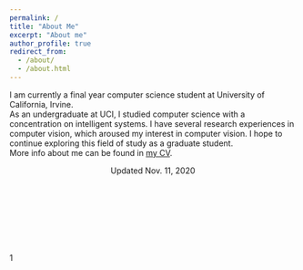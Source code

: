 ```yaml
---
permalink: /
title: "About Me"
excerpt: "About me"
author_profile: true
redirect_from: 
  - /about/
  - /about.html
---
```

I am currently a final year computer science student at University of California, Irvine.\
As an undergraduate at UCI, I studied computer science with a concentration on intelligent systems. I have several research experiences in computer vision, which aroused my interest in computer vision. I hope to continue exploring this field of study as a graduate student.\
More info about me can be found in [my CV](https://qzhangli.github.io/cv/).
<center>Updated Nov. 11, 2020</center>
<br/><br/>
<br/><br/>
<br/><br/>
<br/><br/>
1
<br/><br/>
<br/><br/>
<script type='text/javascript' id='clustrmaps' src='//cdn.clustrmaps.com/map_v2.js?cl=ffffff&w=70&t=n&d=NhU8FlF82efSr5a5f4GrETxbYTBuqgLLi2uyNcM6_1o&cmo=ffffff&cmn=ffffff&co=ffffff'>
        for (var i = 0; i < document.getElementsByClassName("ignore-click").length; i++) {
            document.getElementsByClassName("ignore-click")[i].addEventListener('click', function (event) {
                event.preventDefault();
                return false;
            });
        }
</script>
